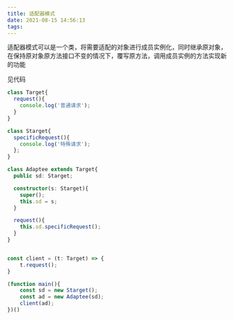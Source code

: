 ```yaml
---
title: 适配器模式
date: 2021-08-15 14:56:13
tags:
---
```


适配器模式可以是一个类，将需要适配的对象进行成员实例化，同时继承原对象，在保持原对象原方法接口不变的情况下，覆写原方法，调用成员实例的方法实现新的功能

见代码

<!--more-->

``` ts
class Target{
  request(){
    console.log('普通请求');
  }
}

class Starget{
  specificRequest(){
    console.log('特殊请求');
  };
}

class Adaptee extends Target{
  public sd: Starget;

  constructor(s: Starget){
    super();
    this.sd = s;
  }

  request(){
    this.sd.specificRequest();
  }
}


const client = (t: Target) => {
    t.request();
}

(function main(){
    const sd = new Starget();
    const ad = new Adaptee(sd);
    client(ad);
})()
```
